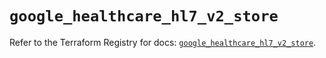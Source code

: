 # `google_healthcare_hl7_v2_store`

Refer to the Terraform Registry for docs: [`google_healthcare_hl7_v2_store`](https://registry.terraform.io/providers/drfaust92/google/4.16.4/docs/resources/healthcare_hl7_v2_store).
